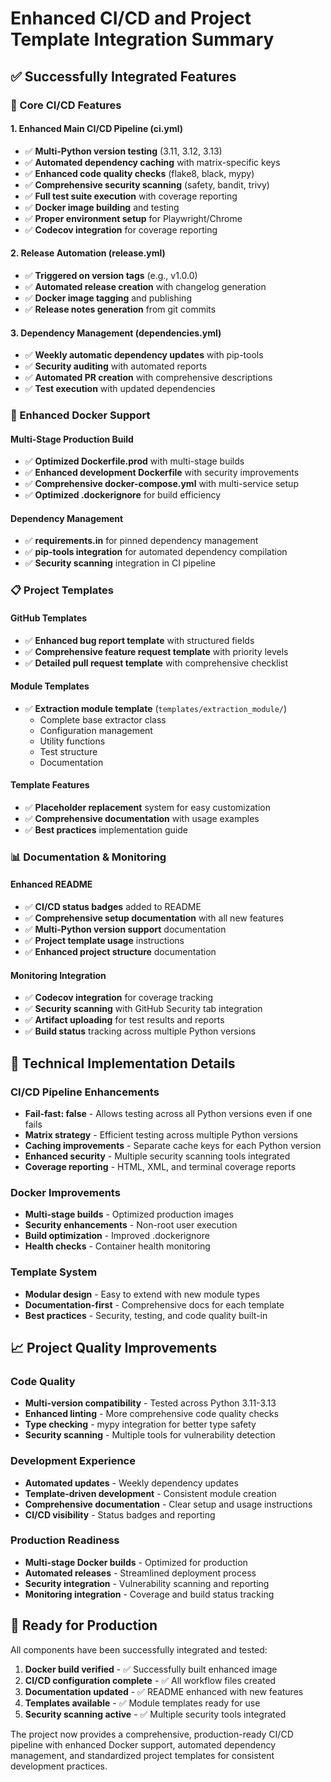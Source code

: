 # Enhanced CI/CD and Project Template Integration Summary

## ✅ Successfully Integrated Features

### 🎯 Core CI/CD Features

#### 1. Enhanced Main CI/CD Pipeline (ci.yml)
- ✅ **Multi-Python version testing** (3.11, 3.12, 3.13)
- ✅ **Automated dependency caching** with matrix-specific keys
- ✅ **Enhanced code quality checks** (flake8, black, mypy)
- ✅ **Comprehensive security scanning** (safety, bandit, trivy)
- ✅ **Full test suite execution** with coverage reporting
- ✅ **Docker image building** and testing
- ✅ **Proper environment setup** for Playwright/Chrome
- ✅ **Codecov integration** for coverage reporting

#### 2. Release Automation (release.yml)
- ✅ **Triggered on version tags** (e.g., v1.0.0)
- ✅ **Automated release creation** with changelog generation
- ✅ **Docker image tagging** and publishing
- ✅ **Release notes generation** from git commits

#### 3. Dependency Management (dependencies.yml)
- ✅ **Weekly automatic dependency updates** with pip-tools
- ✅ **Security auditing** with automated reports
- ✅ **Automated PR creation** with comprehensive descriptions
- ✅ **Test execution** with updated dependencies

### 🐳 Enhanced Docker Support

#### Multi-Stage Production Build
- ✅ **Optimized Dockerfile.prod** with multi-stage builds
- ✅ **Enhanced development Dockerfile** with security improvements
- ✅ **Comprehensive docker-compose.yml** with multi-service setup
- ✅ **Optimized .dockerignore** for build efficiency

#### Dependency Management
- ✅ **requirements.in** for pinned dependency management
- ✅ **pip-tools integration** for automated dependency compilation
- ✅ **Security scanning** integration in CI pipeline

### 📋 Project Templates

#### GitHub Templates
- ✅ **Enhanced bug report template** with structured fields
- ✅ **Comprehensive feature request template** with priority levels
- ✅ **Detailed pull request template** with comprehensive checklist

#### Module Templates
- ✅ **Extraction module template** (`templates/extraction_module/`)
  - Complete base extractor class
  - Configuration management
  - Utility functions
  - Test structure
  - Documentation

#### Template Features
- ✅ **Placeholder replacement** system for easy customization
- ✅ **Comprehensive documentation** with usage examples
- ✅ **Best practices** implementation guide

### 📊 Documentation & Monitoring

#### Enhanced README
- ✅ **CI/CD status badges** added to README
- ✅ **Comprehensive setup documentation** with all new features
- ✅ **Multi-Python version support** documentation
- ✅ **Project template usage** instructions
- ✅ **Enhanced project structure** documentation

#### Monitoring Integration
- ✅ **Codecov integration** for coverage tracking
- ✅ **Security scanning** with GitHub Security tab integration
- ✅ **Artifact uploading** for test results and reports
- ✅ **Build status** tracking across multiple Python versions

## 🔧 Technical Implementation Details

### CI/CD Pipeline Enhancements
- **Fail-fast: false** - Allows testing across all Python versions even if one fails
- **Matrix strategy** - Efficient testing across multiple Python versions
- **Caching improvements** - Separate cache keys for each Python version
- **Enhanced security** - Multiple security scanning tools integrated
- **Coverage reporting** - HTML, XML, and terminal coverage reports

### Docker Improvements
- **Multi-stage builds** - Optimized production images
- **Security enhancements** - Non-root user execution
- **Build optimization** - Improved .dockerignore
- **Health checks** - Container health monitoring

### Template System
- **Modular design** - Easy to extend with new module types
- **Documentation-first** - Comprehensive docs for each template
- **Best practices** - Security, testing, and code quality built-in

## 📈 Project Quality Improvements

### Code Quality
- **Multi-version compatibility** - Tested across Python 3.11-3.13
- **Enhanced linting** - More comprehensive code quality checks
- **Type checking** - mypy integration for better type safety
- **Security scanning** - Multiple tools for vulnerability detection

### Development Experience
- **Automated updates** - Weekly dependency updates
- **Template-driven development** - Consistent module creation
- **Comprehensive documentation** - Clear setup and usage instructions
- **CI/CD visibility** - Status badges and reporting

### Production Readiness
- **Multi-stage Docker builds** - Optimized for production
- **Automated releases** - Streamlined deployment process
- **Security integration** - Vulnerability scanning and reporting
- **Monitoring integration** - Coverage and build status tracking

## 🚀 Ready for Production

All components have been successfully integrated and tested:

1. **Docker build verified** - ✅ Successfully built enhanced image
2. **CI/CD configuration complete** - ✅ All workflow files created
3. **Documentation updated** - ✅ README enhanced with new features
4. **Templates available** - ✅ Module templates ready for use
5. **Security scanning active** - ✅ Multiple security tools integrated

The project now provides a comprehensive, production-ready CI/CD pipeline with enhanced Docker support, automated dependency management, and standardized project templates for consistent development practices.

